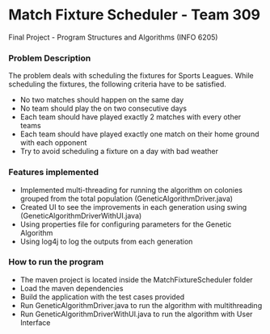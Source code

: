 # Match Fixture Scheduler - Team 309
Final Project - Program Structures and Algorithms (INFO 6205)

### Problem Description
The problem deals with scheduling the fixtures for Sports Leagues. 
While scheduling the fixtures, the following criteria have to be satisfied.

- No two matches should happen on the same day
- No team should play the on two consecutive days
- Each team should have played exactly 2 matches with every other teams 
- Each team should have played exactly one match on their home ground with each opponent
- Try to avoid scheduling a fixture on a day with bad weather

### Features implemented

- Implemented multi-threading for running the algorithm on colonies grouped from the total population (GeneticAlgorithmDriver.java)
- Created UI to see the improvements in each generation using swing (GeneticAlgorithmDriverWithUI.java)
- Using properties file for configuring parameters for the Genetic Algorithm
- Using log4j to log the outputs from each generation

### How to run the program

- The maven project is located inside the MatchFixtureScheduler folder
- Load the maven dependencies
- Build the application with the test cases provided
- Run GeneticAlgorithmDriver.java to run the algorithm with multithreading
- Run GeneticAlgorithmDriverWithUI.java to run the algorithm with User Interface



